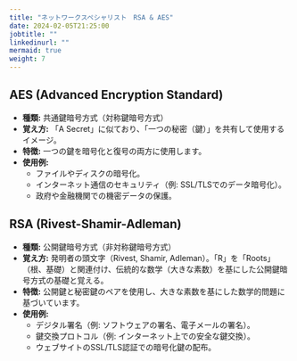 ```yaml
---
title: "ネットワークスペシャリスト　RSA & AES"
date: 2024-02-05T21:25:00
jobtitle: ""
linkedinurl: ""
mermaid: true
weight: 7
---
```


## AES (Advanced Encryption Standard)

- **種類:** 共通鍵暗号方式（対称鍵暗号方式）
- **覚え方:** 「A Secret」に似ており、「一つの秘密（鍵）」を共有して使用するイメージ。
- **特徴:** 一つの鍵を暗号化と復号の両方に使用します。
- **使用例:**
  - ファイルやディスクの暗号化。
  - インターネット通信のセキュリティ（例: SSL/TLSでのデータ暗号化）。
  - 政府や金融機関での機密データの保護。

## RSA (Rivest-Shamir-Adleman)

- **種類:** 公開鍵暗号方式（非対称鍵暗号方式）
- **覚え方:** 発明者の頭文字（Rivest, Shamir, Adleman）。「R」を「Roots」（根、基礎）と関連付け、伝統的な数学（大きな素数）を基にした公開鍵暗号方式の基礎と覚える。
- **特徴:** 公開鍵と秘密鍵のペアを使用し、大きな素数を基にした数学的問題に基づいています。
- **使用例:**
  - デジタル署名（例: ソフトウェアの署名、電子メールの署名）。
  - 鍵交換プロトコル（例: インターネット上での安全な鍵交換）。
  - ウェブサイトのSSL/TLS認証での暗号化鍵の配布。
